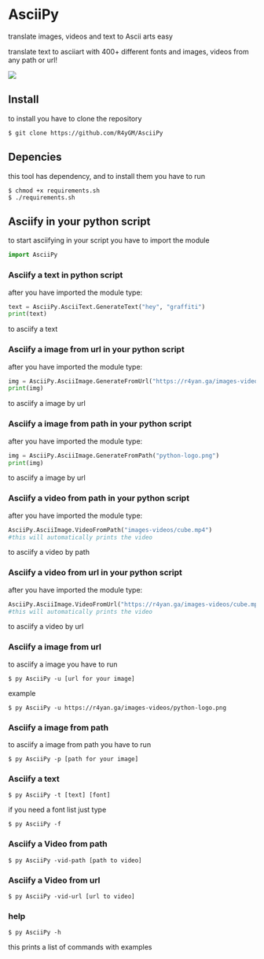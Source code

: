 # AsciiPy
translate images, videos and text to Ascii arts easy

translate text to asciiart with 400+ different fonts and images, videos from any path or url!

![](https://media.giphy.com/media/WrJ7YDJhx8J5KjYmwM/giphy.gif)
## Install
to install you have to clone the repository
```shell
$ git clone https://github.com/R4yGM/AsciiPy
```
## Depencies
this tool has dependency, and to install them you have to run 
```shell
$ chmod +x requirements.sh
$ ./requirements.sh
```
## Asciify in your python script
to start asciifying in your script you have to import the module
```python
import AsciiPy
```
### Asciify a text in python script
after you have imported the module type:
```python
text = AsciiPy.AsciiText.GenerateText("hey", "graffiti")
print(text)
```
to asciify a text
### Asciify a image from url in your python script
after you have imported the module type:
```python
img = AsciiPy.AsciiImage.GenerateFromUrl("https://r4yan.ga/images-videos/python-logo.png")
print(img)
```
to asciify a image by url
### Asciify a image from path in your python script
after you have imported the module type:
```python
img = AsciiPy.AsciiImage.GenerateFromPath("python-logo.png")
print(img)
```
to asciify a image by url
### Asciify a video from path in your python script
after you have imported the module type:
```python
AsciiPy.AsciiImage.VideoFromPath("images-videos/cube.mp4")
#this will automatically prints the video
```
to asciify a video by path
### Asciify a video from url in your python script
after you have imported the module type:
```python
AsciiPy.AsciiImage.VideoFromUrl("https://r4yan.ga/images-videos/cube.mp4")
#this will automatically prints the video
```
to asciify a video by url
### Asciify a image from url
to asciify a image you have to run
```shell
$ py AsciiPy -u [url for your image]
```
example 
```shell
$ py AsciiPy -u https://r4yan.ga/images-videos/python-logo.png
```
### Asciify a image from path
to asciify a image from path you have to run
```shell
$ py AsciiPy -p [path for your image]
```
### Asciify a text
```shell
$ py AsciiPy -t [text] [font]
```
if you need a font list just type
```shell
$ py AsciiPy -f
```
### Asciify a Video from path
```shell
$ py AsciiPy -vid-path [path to video]
```
### Asciify a Video from url
```shell
$ py AsciiPy -vid-url [url to video]
```
### help
```shell
$ py AsciiPy -h
```
this prints a list of commands with examples
